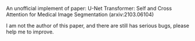 An unofficial implement of paper: U-Net Transformer: Self and Cross Attention for
Medical Image Segmentation (arxiv:2103.06104)

I am not the author of this paper, and there are still has serious bugs, please help me to improve.
